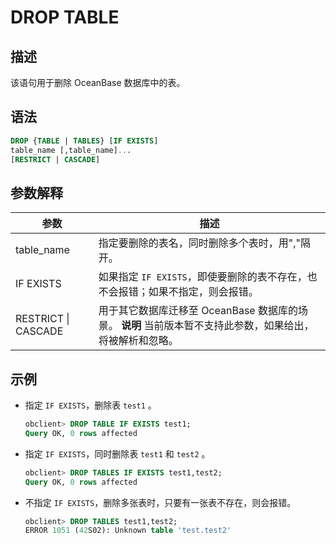 DROP TABLE 
===============================



描述 
-----------------------

该语句用于删除 OceanBase 数据库中的表。

语法 
-----------------------

```sql
DROP {TABLE | TABLES} [IF EXISTS]
table_name [,table_name]...
[RESTRICT | CASCADE]
```



参数解释 
-------------------------



|       **参数**        |                                             **描述**                                             |
|---------------------|------------------------------------------------------------------------------------------------|
| table_name          | 指定要删除的表名，同时删除多个表时，用","隔开。                                                                      |
| IF EXISTS           | 如果指定 `IF EXISTS`，即使要删除的表不存在，也不会报错；如果不指定，则会报错。                                                  |
| RESTRICT \| CASCADE | 用于其它数据库迁移至 OceanBase 数据库的场景。 **说明**  当前版本暂不支持此参数，如果给出，将被解析和忽略。 |



示例 
-----------------------

* 指定 `IF EXISTS`，删除表 `test1` 。

  ```sql
  obclient> DROP TABLE IF EXISTS test1;
  Query OK, 0 rows affected
  ```

  

* 指定 `IF EXISTS`，同时删除表 `test1` 和 `test2` 。

  ```sql
  obclient> DROP TABLES IF EXISTS test1,test2;
  Query OK, 0 rows affected
  ```

  

* 不指定 `IF EXISTS`，删除多张表时，只要有一张表不存在，则会报错。

  ```sql
  obclient> DROP TABLES test1,test2;
  ERROR 1051 (42S02): Unknown table 'test.test2'
  ```

  



